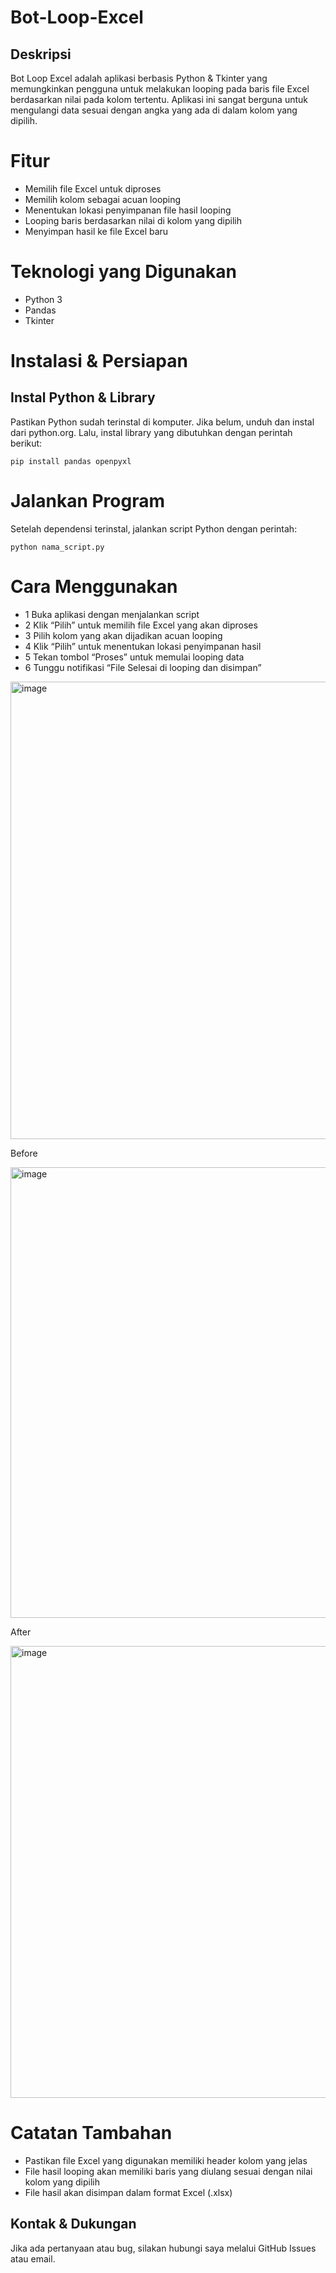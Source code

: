 # Bot-Loop-Excel

## Deskripsi

Bot Loop Excel adalah aplikasi berbasis Python & Tkinter yang memungkinkan pengguna untuk melakukan looping pada baris file Excel berdasarkan nilai pada kolom tertentu. Aplikasi ini sangat berguna untuk mengulangi data sesuai dengan angka yang ada di dalam kolom yang dipilih.

# Fitur

- Memilih file Excel untuk diproses
- Memilih kolom sebagai acuan looping
- Menentukan lokasi penyimpanan file hasil looping
- Looping baris berdasarkan nilai di kolom yang dipilih
- Menyimpan hasil ke file Excel baru

# Teknologi yang Digunakan

- Python 3
- Pandas
- Tkinter

# Instalasi & Persiapan

## Instal Python & Library

Pastikan Python sudah terinstal di komputer. Jika belum, unduh dan instal dari python.org.
Lalu, instal library yang dibutuhkan dengan perintah berikut:

``` pip install pandas openpyxl ```

# Jalankan Program

Setelah dependensi terinstal, jalankan script Python dengan perintah:

``` python nama_script.py ```

# Cara Menggunakan

- 1 Buka aplikasi dengan menjalankan script
- 2 Klik “Pilih” untuk memilih file Excel yang akan diproses
- 3 Pilih kolom yang akan dijadikan acuan looping
- 4 Klik “Pilih” untuk menentukan lokasi penyimpanan hasil
- 5 Tekan tombol “Proses” untuk memulai looping data
- 6 Tunggu notifikasi “File Selesai di looping dan disimpan”

<img width="732" alt="image" src="https://github.com/user-attachments/assets/934993f1-7c70-41c4-ad66-ad549dff4525" />

Before

<img width="721" alt="image" src="https://github.com/user-attachments/assets/9cbb2162-b11e-4c20-8a65-55c1df100646" />

After

<img width="723" alt="image" src="https://github.com/user-attachments/assets/ce31ea52-e064-4c69-ada1-53a2bae4582c" />


# Catatan Tambahan
- Pastikan file Excel yang digunakan memiliki header kolom yang jelas
- File hasil looping akan memiliki baris yang diulang sesuai dengan nilai kolom yang dipilih
- File hasil akan disimpan dalam format Excel (.xlsx)

## Kontak & Dukungan

Jika ada pertanyaan atau bug, silakan hubungi saya melalui GitHub Issues atau email.
